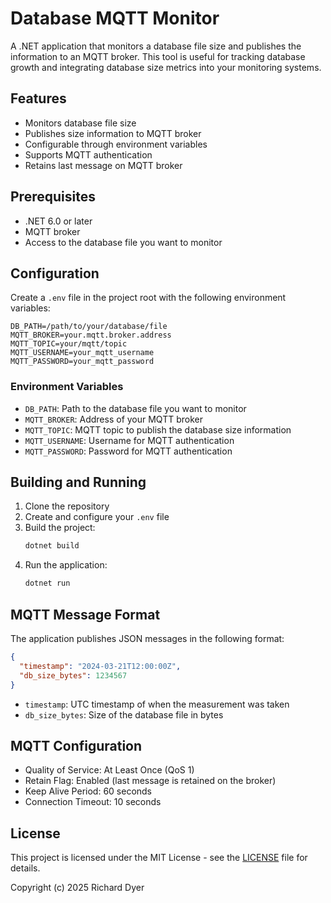 # Database MQTT Monitor

A .NET application that monitors a database file size and publishes the information to an MQTT broker. This tool is useful for tracking database growth and integrating database size metrics into your monitoring systems.

## Features

- Monitors database file size
- Publishes size information to MQTT broker
- Configurable through environment variables
- Supports MQTT authentication
- Retains last message on MQTT broker

## Prerequisites

- .NET 6.0 or later
- MQTT broker
- Access to the database file you want to monitor

## Configuration

Create a `.env` file in the project root with the following environment variables:

```env
DB_PATH=/path/to/your/database/file
MQTT_BROKER=your.mqtt.broker.address
MQTT_TOPIC=your/mqtt/topic
MQTT_USERNAME=your_mqtt_username
MQTT_PASSWORD=your_mqtt_password
```

### Environment Variables

- `DB_PATH`: Path to the database file you want to monitor
- `MQTT_BROKER`: Address of your MQTT broker
- `MQTT_TOPIC`: MQTT topic to publish the database size information
- `MQTT_USERNAME`: Username for MQTT authentication
- `MQTT_PASSWORD`: Password for MQTT authentication

## Building and Running

1. Clone the repository
2. Create and configure your `.env` file
3. Build the project:
   ```bash
   dotnet build
   ```
4. Run the application:
   ```bash
   dotnet run
   ```

## MQTT Message Format

The application publishes JSON messages in the following format:

```json
{
  "timestamp": "2024-03-21T12:00:00Z",
  "db_size_bytes": 1234567
}
```

- `timestamp`: UTC timestamp of when the measurement was taken
- `db_size_bytes`: Size of the database file in bytes

## MQTT Configuration

- Quality of Service: At Least Once (QoS 1)
- Retain Flag: Enabled (last message is retained on the broker)
- Keep Alive Period: 60 seconds
- Connection Timeout: 10 seconds

## License

This project is licensed under the MIT License - see the [LICENSE](LICENSE) file for details.

Copyright (c) 2025 Richard Dyer
